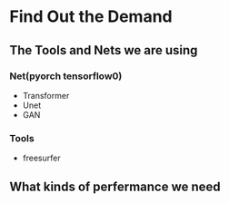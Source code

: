 # Find Out the Demand

## The Tools and Nets we are using
### Net(pyorch tensorflow0)
 - Transformer
 - Unet
 - GAN
### Tools
 - freesurfer

## What kinds of perfermance we need
